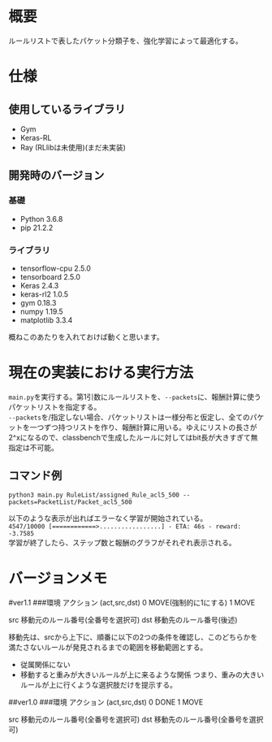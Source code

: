 # 概要
ルールリストで表したパケット分類子を、強化学習によって最適化する。

# 仕様
## 使用しているライブラリ
- Gym
- Keras-RL
- Ray (RLlibは未使用)(まだ未実装)

## 開発時のバージョン
### 基礎
- Python 3.6.8
- pip 21.2.2
### ライブラリ
- tensorflow-cpu 2.5.0
- tensorboard 2.5.0
- Keras 2.4.3
- keras-rl2 1.0.5
- gym 0.18.3
- numpy 1.19.5
- matplotlib 3.3.4

概ねこのあたりを入れておけば動くと思います。

# 現在の実装における実行方法
`main.py`を実行する。第1引数にルールリストを、`--packets`に、報酬計算に使うパケットリストを指定する。  
`--packets`を/指定しない場合、パケットリストは一様分布と仮定し、全てのパケットを一つずつ持つリストを作り、報酬計算に用いる。ゆえにリストの長さが2^xになるので、classbenchで生成したルールに対してはbit長が大きすぎて無指定は不可能。
## コマンド例
	python3 main.py RuleList/assigned_Rule_acl5_500 --packets=PacketList/Packet_acl5_500

以下のような表示が出ればエラーなく学習が開始されている。  
`4547/10000 [============>.................] - ETA: 46s - reward: -3.7585`  
学習が終了したら、ステップ数と報酬のグラフがそれぞれ表示される。

# バージョンメモ

#ver1.1
###環境
アクション (act,src,dst)
0 MOVE(強制的に1にする)
1 MOVE

src 移動元のルール番号(全番号を選択可)
dst 移動先のルール番号(後述)

移動先は、srcから上下に、順番に以下の2つの条件を確認し、このどちらかを満たさないルールが発見されるまでの範囲を移動範囲とする。
- 従属関係にない
- 移動すると重みが大きいルールが上に来るような関係
つまり、重みの大きいルールが上に行くような選択肢だけを提示する。

##ver1.0
###環境
アクション (act,src,dst)
0 DONE
1 MOVE

src 移動元のルール番号(全番号を選択可)
dst 移動先のルール番号(全番号を選択可)